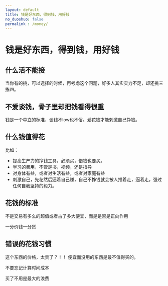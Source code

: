 ```yaml
---
layout: default
title: 钱是好东西，得到钱，用好钱
no_duoshuo: false
permalink : /money/
---
```


# 钱是好东西，得到钱，用好钱

## 什么活不能接

当你有的挑，可以选择的时候，再考虑这个问题，好多人其实实力不足，却还挑三拣四。

## 不爱谈钱，骨子里却把钱看得很重

钱是一个中立的标准，谈钱不low也不俗。爱花钱才能刺激自己挣钱。

## 什么钱值得花

比如： 
* 提高生产力的挣钱工具，必须买，借钱也要买。
* 学习的费用，不管是书，视频，还是指导
* 对身体有益，或者对生活有益，或者对家庭有益
* 刺激自己，先花然后逼着自己赚，自己不挣钱就会被人推着走，逼着走，强过任何自我坚持的毅力。

## 花钱的标准

不是交易有多么的超值或者占了多大便宜，而是是否是正向作用

一分价钱一分货

## 错误的花钱习惯

这个东西的价格，太贵了？！！ 便宜而没用的东西是最不值得买的。

不要忘记计算时间成本

买了不用是最大的浪费